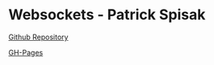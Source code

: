 # Websockets - Patrick Spisak

[Github Repository](https://github.com/Paatz/quarkus-websocket-dashboard)

[GH-Pages](https://paatz.github.io/nvs-websocket-presentation/index.html)
